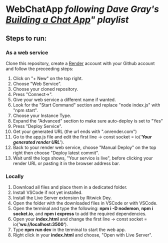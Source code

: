 # WebChatApp <i>following Dave Gray's <a href="https://youtube.com/playlist?list=PL0Zuz27SZ-6NOkbTDxKi7grs_oxJhLu07&si=YFXS_U45KZEBcAfx">Building a Chat App</a>" playlist</i>
<h2>Steps to run:</h2> 
<h3>As a web service</h3>
<p>Clone this repository, create a <a href="https://render.com/">Render</a> account with your Github account and follow the preceeding steps:</p>
<ol>
    <li>Click on "+ New" on the top right.
    <li>Choose "Web Service".
    <li>Choose your cloned repository.
    <li>Press "Connect->".
    <li>Give your web service a different name if wanted.
    <li>Look for the "Start Command" section and replace "node index.js" with "npm start".
    <li>Choose your Instance Type.
    <li>Expand the "Advanced" section to make sure auto-deploy is set to "Yes"
    <li>Press "Deploy Service".
    <li>Get your generated URL (the url ends with ".onrender.com")
    <li>Go to the app.js file and edit the first line -> const socket = io('<strong><em>Your generated render URL</em></strong>').
    <li>Back to your render web service, choose "Manual Deploy" on the top right then choose "Deploy latest commit".
    <li>Wait until the logs shows, "Your service is live", before clicking your render URL or pasting it in the browser address bar.
</ol>

<h3>Locally</h3>
<ol>
    <li>Download all files and place them in a dedicated folder.
    <li>Install VSCode if not yet installed.
    <li>Install the Live Server extension by Ritwick Dey.
    <li>Open the folder with the downloaded files in VSCode or with VSCode.
    <li>Open the terminal and type the following: <strong>npm i -D nodemon</strong>, <strong>npm i socket.io</strong>, and <strong>npm i express</strong> to add the required dependencies.
    <li>Open your <strong>index.html</strong> and change the first line -> const socket = io(<strong>'ws://localhost:3500'</strong>).
    <li>Type <strong>npm run dev</strong> in the terminal to start the web app.
    <li>Right click in your <strong>index.html</strong> and choose, "Open with Live Server".
</ol>
